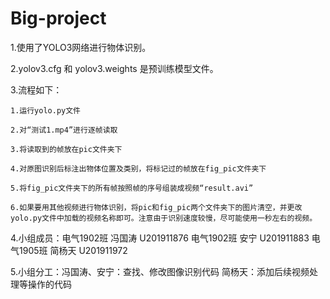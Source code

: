 # Big-project
1.使用了YOLO3网络进行物体识别。

2.yolov3.cfg 和 yolov3.weights 是预训练模型文件。

3.流程如下：
   
    1.运行yolo.py文件
   
    2.对“测试1.mp4”进行逐帧读取
   
    3.将读取到的帧放在pic文件夹下
   
    4.对原图识别后标注出物体位置及类别，将标记过的帧放在fig_pic文件夹下
   
    5.将fig_pic文件夹下的所有帧按照帧的序号组装成视频“result.avi”
   
    6.如果要用其他视频进行物体识别，将pic和fig_pic两个文件夹下的图片清空，并更改yolo.py文件中加载的视频名称即可。注意由于识别速度较慢，尽可能使用一秒左右的视频。
    
4.小组成员：电气1902班 冯国涛 U201911876
           电气1902班 安宁  U201911883
           电气1905班 简杨天 U201911972
           
5.小组分工：冯国涛、安宁：查找、修改图像识别代码  简杨天：添加后续视频处理等操作的代码
